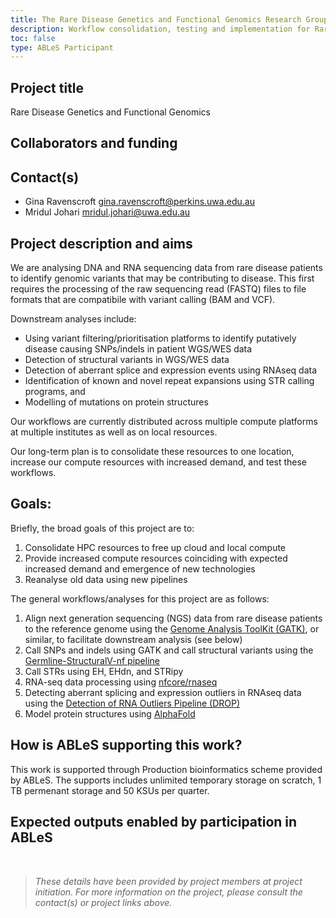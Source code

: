 ```yaml
---
title: The Rare Disease Genetics and Functional Genomics Research Group
description: Workflow consolidation, testing and implementation for Rare Disease Genetics and Functional Genomics managed by the Harry Perkins Institute of Medical Research.
toc: false
type: ABLeS Participant
---
```


## Project title
Rare Disease Genetics and Functional Genomics 

## Collaborators and funding


## Contact(s)

- Gina Ravenscroft <gina.ravenscroft@perkins.uwa.edu.au>
- Mridul Johari <mridul.johari@uwa.edu.au>



## Project description and aims

We are analysing DNA and RNA sequencing data from rare disease patients to identify genomic variants that may be contributing to disease. This first requires the processing of the raw sequencing read (FASTQ) files to file formats that are compatibile with variant calling (BAM and VCF). 

Downstream analyses include: 
- Using variant filtering/prioritisation platforms to identify putatively disease causing SNPs/indels in patient WGS/WES data
- Detection of structural variants in WGS/WES data
- Detection of aberrant splice and expression events using RNAseq data
- Identification of known and novel repeat expansions using STR calling programs, and
- Modelling of mutations on protein structures

Our workflows are currently distributed across multiple compute platforms at multiple institutes as well as on local resources. 

Our long-term plan is to consolidate these resources to one location, increase our compute resources with increased demand, and test these workflows.

## Goals:

Briefly, the broad goals of this project are to:

1. Consolidate HPC resources to free up cloud and local compute
2. Provide increased compute resources coinciding with expected increased demand and emergence of new technologies
3. Reanalyse old data using new pipelines

The general workflows/analyses for this project are as follows:

1. Align next generation sequencing (NGS) data from rare disease patients to the reference genome using the [Genome Analysis ToolKit (GATK)](https://bio.tools/gatk), or similar, to facilitate downstream analysis (see below)
2. Call SNPs and indels using GATK and call structural variants using the [Germline-StructuralV-nf pipeline](https://doi.org/10.48546/WORKFLOWHUB.WORKFLOW.431.1) 
3. Call STRs using EH, EHdn, and STRipy 
4. RNA-seq data processing using [nfcore/rnaseq](https://github.com/nf-core/rnaseq) 
5. Detecting aberrant splicing and expression outliers in RNAseq data using the [Detection of RNA Outliers Pipeline (DROP)](https://gagneurlab-drop.readthedocs.io/en/latest/)
6. Model protein structures using [AlphaFold](https://bio.tools/alphafold_2)


## How is ABLeS supporting this work?

This work is supported through Production bioinformatics scheme provided by ABLeS. The supports includes unlimited temporary storage on scratch, 1 TB permenant storage  and 50 KSUs per quarter.


## Expected outputs enabled by participation in ABLeS

<br/>

> *These details have been provided by project members at project initiation. For more information on the project, please consult the contact(s) or project links above.*
